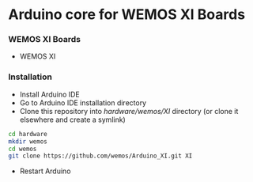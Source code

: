 Arduino core for WEMOS XI Boards 
===========================================
### WEMOS XI Boards
- WEMOS XI

### Installation
- Install Arduino IDE
- Go to Arduino IDE installation directory
- Clone this repository into *hardware/wemos/XI* directory (or clone it elsewhere and create a symlink)
```bash
cd hardware
mkdir wemos
cd wemos
git clone https://github.com/wemos/Arduino_XI.git XI
```
- Restart Arduino
